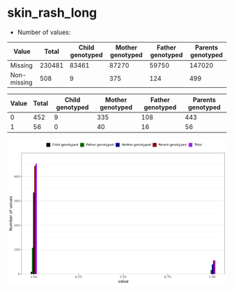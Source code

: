 # skin_rash_long
- Number of values:

| Value | Total | Child genotyped | Mother genotyped | Father genotyped | Parents genotyped |
| ----- | ----- | --------------- | ---------------- | ---------------- |---------------- |
| Missing | 230481 | 83461 | 87270 | 59750 | 147020 |
| Non-missing | 508 | 9 | 375 | 124 | 499 |

| Value | Total | Child genotyped | Mother genotyped | Father genotyped | Parents genotyped |
| ----- | ----- | --------------- | ---------------- | ---------------- |---------------- |
| 0 | 452 | 9 | 335 | 108 | 443 |
| 1 | 56 | 0 | 40 | 16 | 56 |



![](skin_rash_long_n.png)



